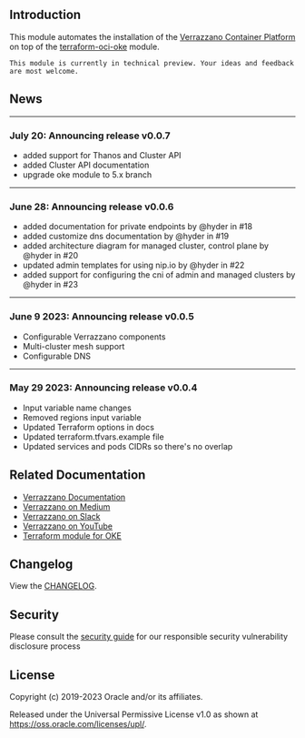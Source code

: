 [uri-changelog]: https://github.com/oracle-terraform-modules/terraform-oci-verrazzano/blob/main/docs/CHANGELOG.md
[uri-docs]: https://oracle-terraform-modules.github.io/terraform-oci-verrazzano
[uri-terraform-oci-oke]: https://github.com/oracle-terraform-modules/terraform-oci-oke
[uri-verrazzano]: https://verrazzano.io
[uri-verrazzano-medium]: https://medium.com/verrazzano
[uri-verrazzano-slack]: https://bit.ly/3gOeRJn
[uri-verrazzano-youtube]: https://www.youtube.com/@verrazzano_io

## Introduction

This module automates the installation of the [Verrazzano Container Platform][uri-verrazzano] on top of the [terraform-oci-oke][uri-terraform-oci-oke] module. 

```admonish warning
This module is currently in technical preview. Your ideas and feedback are most welcome.
```

## News

***
### July 20: Announcing release v0.0.7

- added support for Thanos and Cluster API
- added Cluster API documentation
- upgrade oke module to 5.x branch

***
### June 28: Announcing release v0.0.6

- added documentation for private endpoints by @hyder in #18
- added customize dns documentation by @hyder in #19
- added architecture diagram for managed cluster, control plane by @hyder in #20
- updated admin templates for using nip.io by @hyder in #22
- added support for configuring the cni of admin and managed clusters by @hyder in #23

***
### June 9 2023: Announcing release v0.0.5

- Configurable Verrazzano components
- Multi-cluster mesh support
- Configurable DNS

***

### May 29 2023: Announcing release v0.0.4

- Input variable name changes
- Removed regions input variable
- Updated Terraform options in docs
- Updated terraform.tfvars.example file
- Updated services and pods CIDRs so there's no overlap

## Related Documentation

* [Verrazzano Documentation][uri-verrazzano]
* [Verrazzano on Medium][uri-verrazzano-medium]
* [Verrazzano on Slack][uri-verrazzano-slack]
* [Verrazzano on YouTube][uri-verrazzano-youtube]
* [Terraform module for OKE][uri-terraform-oci-oke]

## Changelog
View the [CHANGELOG][uri-changelog].

## Security
Please consult the [security guide](./docs/SECURITY.md) for our responsible security vulnerability disclosure process


## License
Copyright (c) 2019-2023 Oracle and/or its affiliates.

Released under the Universal Permissive License v1.0 as shown at
<https://oss.oracle.com/licenses/upl/>.
